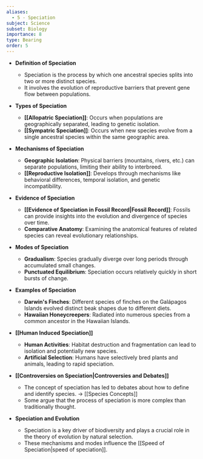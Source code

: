 ```yaml
---
aliases:
  - 5 - Speciation
subject: Science
subset: Biology
importance: 8
type: Bearing
order: 5
---
```

- **Definition of Speciation**
    - Speciation is the process by which one ancestral species splits into two or more distinct species.
    - It involves the evolution of reproductive barriers that prevent gene flow between populations.

- **Types of Speciation**
    - **[[Allopatric Speciation]]**: Occurs when populations are geographically separated, leading to genetic isolation.
    - **[[Sympatric Speciation]]**: Occurs when new species evolve from a single ancestral species within the same geographic area.

- **Mechanisms of Speciation**
    - **Geographic Isolation**: Physical barriers (mountains, rivers, etc.) can separate populations, limiting their ability to interbreed.
    - **[[Reproductive Isolation]]**: Develops through mechanisms like behavioral differences, temporal isolation, and genetic incompatibility.

- **Evidence of Speciation**
    - **[[Evidence of Speciation in Fossil Record|Fossil Record]]**: Fossils can provide insights into the evolution and divergence of species over time.
    - **Comparative Anatomy**: Examining the anatomical features of related species can reveal evolutionary relationships.

- **Modes of Speciation**
    - **Gradualism**: Species gradually diverge over long periods through accumulated small changes.
    - **Punctuated Equilibrium**: Speciation occurs relatively quickly in short bursts of change.

- **Examples of Speciation**
    - **Darwin's Finches**: Different species of finches on the Galápagos Islands evolved distinct beak shapes due to different diets.
    - **Hawaiian Honeycreepers**: Radiated into numerous species from a common ancestor in the Hawaiian Islands.

- **[[Human Induced Speciation]]**
    - **Human Activities**: Habitat destruction and fragmentation can lead to isolation and potentially new species.
    - **Artificial Selection**: Humans have selectively bred plants and animals, leading to rapid speciation.

- **[[Controversies on Speciation|Controversies and Debates]]**
    - The concept of speciation has led to debates about how to define and identify species. -> [[Species Concepts]]
    - Some argue that the process of speciation is more complex than traditionally thought.

- **Speciation and Evolution**
    - Speciation is a key driver of biodiversity and plays a crucial role in the theory of evolution by natural selection.
    - These mechanisms and modes influence the [[Speed of Speciation|speed of speciation]].